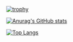 [![trophy](https://github-profile-trophy.vercel.app/?username=itsmahsam&count_private=true&theme=onedark&column=4&row=1&margin-w=15)](https://github.com/itsmahsam/github-profile-trophy)

[![Anurag's GitHub stats](https://github-readme-stats.vercel.app/api?username=itsmahsam&count_private=true&show_icons=true&hide=stars,prs&theme=onedark)](https://github.com/itsmahsam/github-readme-stats)

[![Top Langs](https://github-readme-stats.vercel.app/api/top-langs/?username=itsmahsam&layout=compact&theme=onedark&card_width=440px)](https://github.com/itsmahsam/github-readme-stats)

